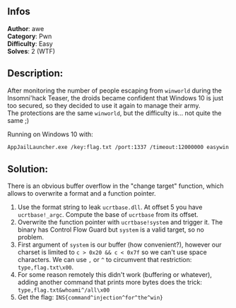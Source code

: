 ## Infos

**Author**: awe  
**Category**: Pwn  
**Difficulty**: Easy  
**Solves**: 2 (WTF)  

## Description:

  After monitoring the number of people escaping from `winworld` during the Insomni'hack Teaser, the droids became confident that Windows 10 is just too secured, so they decided to use it again to manage their army.  
  The protections are the same `winworld`, but the difficulty is... not quite the same ;)

  Running on Windows 10 with:  
  ```bash
  AppJailLauncher.exe /key:flag.txt /port:1337 /timeout:12000000 easywin.exe
  ```

## Solution:

There is an obvious buffer overflow in the "change target" function, which allows to overwrite a format and a function pointer.

1) Use the format string to leak `ucrtbase.dll`. At offset 5 you have `ucrtbase!_argc`. Compute the base of `ucrtbase` from its offset.  
2) Overwrite the function pointer with `ucrtbase!system` and trigger it. The binary has Control Flow Guard but `system` is a valid target, so no problem.  
3) First argument of `system` is our buffer (how convenient?), however our charset is limited to `c > 0x20 && c < 0x7f` so we can't use space characters. We can use `,` or `^` to circumvent that restriction: `type,flag.txt\x00`.  
4) For some reason remotely this didn't work (buffering or whatever), adding another command that prints more bytes does the trick: `type,flag.txt&whoami^/all\x00`  
5) Get the flag: `INS{command^injection^for^the^win}`
